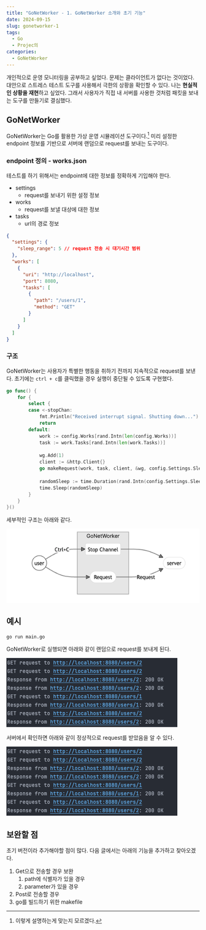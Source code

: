 ```yaml
---
title: "GoNetWorker - 1. GoNetWorker 소개와 초기 기능"
date: 2024-09-15
slug: gonetworker-1
tags:
  - Go
  - Projec의
categories:
  - GoNetWorker
---
```


개인적으로 운영 모니터링을 공부하고 싶었다. 문제는 클라이언트가 없다는 것이었다.
대안으로 스트레스 테스트 도구를 사용해서 극한의 상황을 확인할 수 있다.
나는 **현실적인 상황을 재현**하고 싶었다. 그래서 사용자가 직접 내 서버를 사용한 것처럼 패킷을 보내는 도구를 만들기로 결심했다.

## GoNetWorker

GoNetWorker는 Go를 활용한 가상 운영 시뮬레이션 도구이다.[^1]
미리 설정한 endpoint 정보를 기반으로 서버에 랜덤으로 request를 보내는 도구이다.

### endpoint 정의 - works.json

테스트를 하기 위해서는 endpoint에 대한 정보를 정확하게 기입해야 한다.

- settings
  - request를 보내기 위한 설정 정보
- works
  - request를 보낼 대상에 대한 정보
- tasks
  - url의 경로 정보

```json
{
  "settings": {
    "sleep_range": 5 // request 전송 시 대기시간 범위
  },
  "works": [
    {
      "uri": "http://localhost",
      "port": 8080,
      "tasks": [
        {
          "path": "/users/1",
          "method": "GET"
        }
      ]
    }
  ]
}
```

### 구조

GoNetWorker는 사용자가 특별한 행동을 취하기 전까지 지속적으로 request를 보낸다. 초기에는 `ctrl + c`를 클릭했을 경우 실행이 중단될 수 있도록 구현했다.

```go
go func() {
	for {
		select {
		case <-stopChan:
			fmt.Println("Received interrupt signal. Shutting down...")
			return
		default:
			work := config.Works[rand.Intn(len(config.Works))]
			task := work.Tasks[rand.Intn(len(work.Tasks))]

			wg.Add(1)
			client := &http.Client{}
			go makeRequest(work, task, client, &wg, config.Settings.SleepRange)

			randomSleep := time.Duration(rand.Intn(config.Settings.SleepRange)) * time.Second
			time.Sleep(randomSleep)
		}
	}
}()
```

세부적인 구조는 아래와 같다.

![구조도](image-2.png)

## 예시

```bash
go run main.go
```

GoNetWorker로 실행되면 아래와 같이 랜덤으로 request를 보내게 된다.

![GoNetWorker 실행 로그](image.png)

서버에서 확인하면 아래와 같이 정상적으로 request를 받았음을 알 수 있다.

![Server 로그](image-1.png)

## 보완할 점

초기 버전이라 추가해야할 점이 많다. 다음 글에서는 아래의 기능을 추가하고 찾아오겠다.

1. Get으로 전송할 경우 보완
   1. path에 식별자가 있을 경우
   2. parameter가 있을 경우
2. Post로 전송할 경우
3. go를 빌드하기 위한 makefile

[^1]: 이렇게 설명하는게 맞는지 모르겠다.
